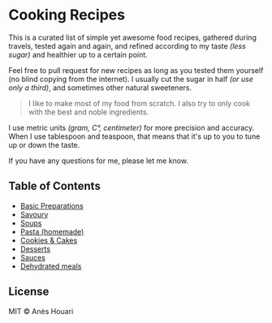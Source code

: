 # Cooking Recipes

This is a curated list of simple yet awesome food recipes, gathered during travels, tested again and again, and refined according to my taste *(less sugar)* and healthier up to a certain point.

Feel free to pull request for new recipes as long as you tested them yourself (no blind copying from the internet). I usually cut the sugar in half *(or use only a third)*, and sometimes other natural sweeteners.

> I like to make most of my food from scratch. I also try to only cook with the best and noble ingredients.

I use metric units *(gram, C°, centimeter)* for more precision and accuracy. When I use tablespoon and teaspoon, that means that it's up to you to tune up or down the taste. 

If you have any questions for me, please let me know.

## Table of Contents

+ [Basic Preparations](recipes/basic_preparations)
+ [Savoury](recipes)
+ [Soups](recipes)
+ [Pasta (homemade)](recipes)
+ [Cookies & Cakes](recipes)
+ [Desserts](recipes)
+ [Sauces](recipes)
+ [Dehydrated meals](recipes)

## License

MIT © Anès Houari
